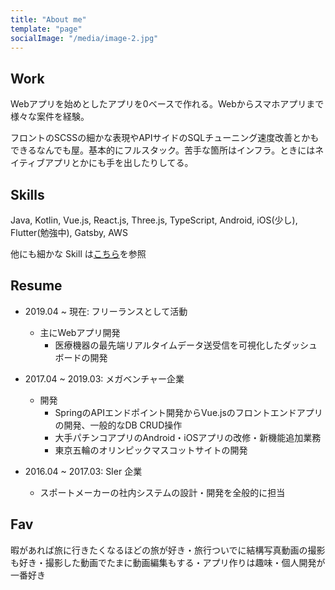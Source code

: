 ```yaml
---
title: "About me"
template: "page"
socialImage: "/media/image-2.jpg"
---
```

## Work

Webアプリを始めとしたアプリを0ベースで作れる。Webからスマホアプリまで様々な案件を経験。

フロントのSCSSの細かな表現やAPIサイドのSQLチューニング速度改善とかもできるなんでも屋。基本的にフルスタック。苦手な箇所はインフラ。ときにはネイティブアプリとかにも手を出したりしてる。

## Skills

Java, Kotlin, Vue.js, React.js, Three.js, TypeScript, Android, iOS(少し), Flutter(勉強中), Gatsby, AWS

他にも細かな Skill は[こちら](https://yoshikiohashi.dev/#/story)を参照

## Resume

- 2019.04 ~ 現在: フリーランスとして活動
    - 主にWebアプリ開発
        - 医療機器の最先端リアルタイムデータ送受信を可視化したダッシュボードの開発

- 2017.04 ~ 2019.03: メガベンチャー企業
    - 開発
        - SpringのAPIエンドポイント開発からVue.jsのフロントエンドアプリの開発、一般的なDB CRUD操作
        - 大手パチンコアプリのAndroid・iOSアプリの改修・新機能追加業務
        - 東京五輪のオリンピックマスコットサイトの開発

- 2016.04 ~ 2017.03: SIer 企業
    - スポートメーカーの社内システムの設計・開発を全般的に担当

## Fav

暇があれば旅に行きたくなるほどの旅が好き・旅行ついでに結構写真動画の撮影も好き・撮影した動画でたまに動画編集もする・アプリ作りは趣味・個人開発が一番好き
